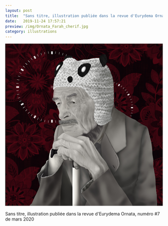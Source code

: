 ```yaml
---
layout: post
title:  "Sans titre, illustration publiée dans la revue d'Eurydema Ornata, numéro #7 de mars 2020"
date:   2019-11-24 17:57:21
preview: /img/Ornata_Farah_cherif.jpg
category: illustrations
---
```


![Picture 1](/img/Ornata_Farah_cherif.jpg) 


Sans titre, illustration publiée dans la revue d'Eurydema Ornata, numéro #7 de mars 2020

